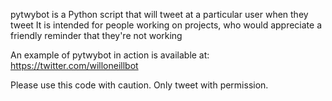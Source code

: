 pytwybot is a Python script that will tweet at a particular user when they tweet
It is intended for people working on projects, who would appreciate a friendly reminder that they're not working

An example of pytwybot in action is available at: https://twitter.com/willoneillbot

Please use this code with caution. Only tweet with permission.